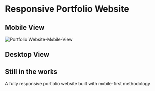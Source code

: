 # Responsive Portfolio Website

## Mobile View
![Portfolio Website-Mobile-View](https://user-images.githubusercontent.com/33707645/233754234-f87f95a8-f08e-47ab-b887-0ce08535660f.png)


## Desktop View

## Still in the works

<p>A fully responsive portfolio website built with mobile-first methodology </p>
